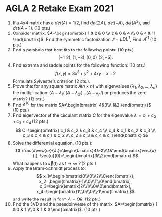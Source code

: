 <!--Document-->
# AGLA 2 Retake Exam 2021

1. If a 4x4 matrix has a $det(A)=1/2$, find $det(2A)$, $det(-A)$, $det(A^2)$, and $det(A−1)$. (10 pts.)
2. Consider matrix: $𝐴=\begin{bmatrix}
   1 & 2 & 0 \\\
   2 & 6 & 4 \\\
   0 & 4 & 11
   \end{bmatrix}$. Find the symmetric factorization $𝐴=LDL^T$, Find $𝐴^{-1}$ (10 pts.)
3. Find a parabola that best fits to the following points: (10 pts.)
   $$
   (-1, 2), (1, -3), (0, 0), (2, - 5).
   $$
4. Find extrema and saddle points for the following function: (10 pts.)
   $$
   f(x,y)=3x^3+y^2+4xy-x+2
   $$
   Formulate Sylvester’s criterion (2 pts.).
5. Prove that for any square matrix $A(n\times n)$ with eigenvalues $\{\lambda_1, \lambda_2, ..., \lambda_n\}$ the multiplication: $(A-\lambda_1I)(A-\lambda_2I)...(A-\lambda_nI)$ or produces the zero matrix? (12 pts.)
6. Find $A^{10}$ for the matrix $A=\begin{bmatrix}
    4&3\\\
    1&2
    \end{bmatrix}$ (10 pts.)
7. Find eigenvector of the circulant matrix $C$ for the eigenvalue $\lambda=c_1+c_2+c_3+c_4$ (12 pts.)
   $$
   C=\begin{bmatrix}
   c_1 & c_2 & c_3 & c_4 \\\
   c_4 & c_1 & c_2 & c_3 \\\
   c_3 & c_4 & c_1 & c_2 \\\
   c_2 & c_3 & c_4 & c_1
   \end{bmatrix}
   $$
8. Solve the differential equation, (10 pts.):
   $$
   \frac{d\vec{u}}{dt}=\begin{bmatrix}4&-2\\\1&1\end{bmatrix}\vec{u}(t), \vec{u}(0)=\begin{bmatrix}3\\\2\end{bmatrix}
   $$
   What happens to $\vec{u}(t)$ as $t\rightarrow \infty$ ? (2 pts.)
9. Apply the Gram-Schmidt process to:
   $$
   x_1=\begin{bmatrix}0\\\0\\\2\\\0\end{bmatrix}, x_2=\begin{bmatrix}-1\\\0\\\1\\\0\end{bmatrix}, x_3=\begin{bmatrix}2\\\1\\\0\\\0\end{bmatrix}, x_4=\begin{bmatrix}1\\\0\\\0\\\-1\end{bmatrix}
   $$
   and write the result in form $A=QR$. (12 pts.)
10. Find the SVD and the pseudoinverse of the matrix:
    $A=\begin{bmatrix}
    1 & 0 & 1 \\\
    0 & 1 & 0
    \end{bmatrix}$. (10 pts.)
